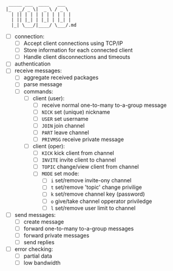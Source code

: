 ```
 _____ ___  ____   ___
|_   _/ _ \|  _ \ / _ \
  | || | | | | | | | | |
  | || |_| | |_| | |_| |
  |_| \___/|____/ \___/.md
```
- [ ] connection:
  - [ ] Accept client connections using TCP/IP
  - [ ] Store information for each connected client
  - [ ] Handle client disconnections and timeouts
- [ ] authentication
- [ ] receive messages:
  - [ ] aggregate received packages
  - [ ] parse message
  - [ ] commands:
    - [ ] client (user):
      - [ ] receive normal one-to-many to-a-group message
      - [ ] `NICK` set (unique) nickname
      - [ ] `USER` set username
      - [ ] `JOIN` join channel
      - [ ] `PART` leave channel
      - [ ] `PRIVMSG` receive private message
    - [ ] client (oper):
      - [ ] `KICK` kick client from channel
      - [ ] `INVITE` invite client to channel
      - [ ] `TOPIC` change/view client from channel
      - [ ] `MODE` set mode:
        - [ ] `i` set/remove invite-ony channel
        - [ ] `t` set/remove 'topic' change privilige
        - [ ] `k` set/remove channel key (password)
        - [ ] `o` give/take channel opperator priviledge
        - [ ] `l` set/remove user limit to channel
- [ ] send messages:
  - [ ] create message
  - [ ] forward one-to-many to-a-group messages
  - [ ] forward private messages
  - [ ] send replies
- [ ] error checking:
  - [ ] partial data
  - [ ] low bandwidth
